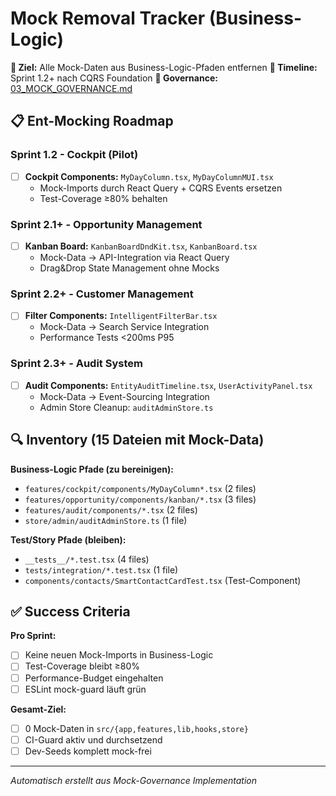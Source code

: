 # Mock Removal Tracker (Business-Logic)

**🎯 Ziel:** Alle Mock-Daten aus Business-Logic-Pfaden entfernen
**📅 Timeline:** Sprint 1.2+ nach CQRS Foundation
**🔗 Governance:** [03_MOCK_GOVERNANCE.md](03_MOCK_GOVERNANCE.md)

## 📋 Ent-Mocking Roadmap

### **Sprint 1.2 - Cockpit (Pilot)**
- [ ] **Cockpit Components:** `MyDayColumn.tsx`, `MyDayColumnMUI.tsx`
  - Mock-Imports durch React Query + CQRS Events ersetzen
  - Test-Coverage ≥80% behalten

### **Sprint 2.1+ - Opportunity Management**
- [ ] **Kanban Board:** `KanbanBoardDndKit.tsx`, `KanbanBoard.tsx`
  - Mock-Data → API-Integration via React Query
  - Drag&Drop State Management ohne Mocks

### **Sprint 2.2+ - Customer Management**
- [ ] **Filter Components:** `IntelligentFilterBar.tsx`
  - Mock-Data → Search Service Integration
  - Performance Tests <200ms P95

### **Sprint 2.3+ - Audit System**
- [ ] **Audit Components:** `EntityAuditTimeline.tsx`, `UserActivityPanel.tsx`
  - Mock-Data → Event-Sourcing Integration
  - Admin Store Cleanup: `auditAdminStore.ts`

## 🔍 Inventory (15 Dateien mit Mock-Data)

**Business-Logic Pfade (zu bereinigen):**
- `features/cockpit/components/MyDayColumn*.tsx` (2 files)
- `features/opportunity/components/kanban/*.tsx` (3 files)
- `features/audit/components/*.tsx` (2 files)
- `store/admin/auditAdminStore.ts` (1 file)

**Test/Story Pfade (bleiben):**
- `__tests__/*.test.tsx` (4 files)
- `tests/integration/*.test.tsx` (1 file)
- `components/contacts/SmartContactCardTest.tsx` (Test-Component)

## ✅ Success Criteria

**Pro Sprint:**
- [ ] Keine neuen Mock-Imports in Business-Logic
- [ ] Test-Coverage bleibt ≥80%
- [ ] Performance-Budget eingehalten
- [ ] ESLint mock-guard läuft grün

**Gesamt-Ziel:**
- [ ] 0 Mock-Daten in `src/{app,features,lib,hooks,store}`
- [ ] CI-Guard aktiv und durchsetzend
- [ ] Dev-Seeds komplett mock-frei

---

*Automatisch erstellt aus Mock-Governance Implementation*